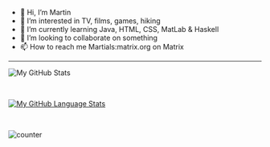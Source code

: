 - 👋 Hi, I’m Martin
- 👀 I’m interested in TV, films, games, hiking
- 🌱 I’m currently learning Java, HTML, CSS, MatLab & Haskell
- 💞️ I’m looking to collaborate on something
- 📫 How to reach me Martials:matrix.org on Matrix

---

![My GitHub Stats](https://github-readme-stats.vercel.app/api/?username=h600878)

<br>

[![My GitHub Language Stats](https://github-readme-stats.vercel.app/api/top-langs/?username=h600878)]()

<br>

![counter](https://engv9lixq2f3rpd.m.pipedream.net)
